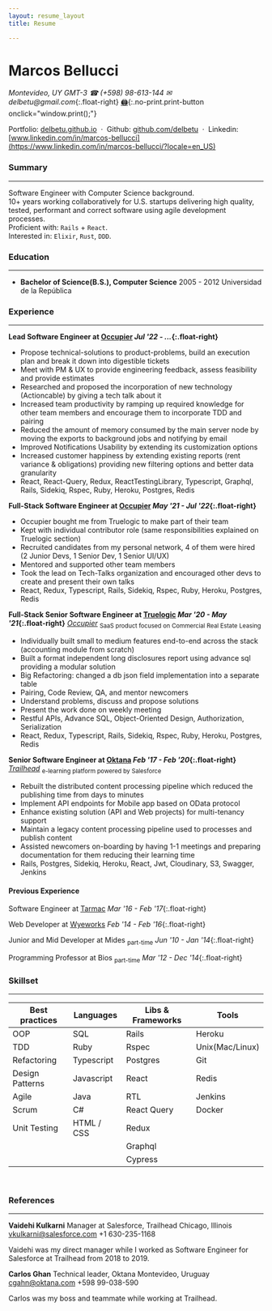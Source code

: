 ```yaml
---
layout: resume_layout
title: Resume

---
```


# Marcos Bellucci
_Montevideo, UY GMT-3_   _&#9742; (+598) 98-613-144 &#9993; delbetu@gmail.com_{:.float-right}
[:printer:](){:.no-print.print-button onclick="window.print();"}

 Portfolio: [delbetu.github.io](https://delbetu.github.io) &nbsp;&middot;&nbsp;
 Github: [github.com/delbetu](https://github.com/delbetu) &nbsp;&middot;&nbsp;
 Linkedin: [www.linkedin.com/in/marcos-bellucci](https://www.linkedin.com/in/marcos-bellucci/?locale=en_US)

### Summary
---
<!-- This can be tailored to a specific job description -->
<!-- Highligt the most applicable skills that I can offer and match the description -->
<!-- Most common skills are: communication & collaboration, Proficency with Rails & Javascript, DB Manangement, Agile Familiarity, Testing Frameworks -->

Software Engineer with Computer Science background.  
10+ years working collaboratively for U.S. startups delivering high quality, tested, performant and correct software using agile development processes.  
Proficient with: `Rails` + `React`.  
Interested in: `Elixir`, `Rust`, `DDD`.  

### Education
---
* **Bachelor of Science(B.S.), Computer Science**
 2005 - 2012 Universidad de la República

### Experience
---

<!-- # Writing Strong Bullets -->
<!-- # some bullet points to talk about the responsibilities of the role -->
<!-- # other bullet points to talk about accomplishements -->
<!-- # accomplishments approach: "Accomplished X by implementing Y which led to z" -->
<!-- # accomplishments approach: "Final company or product benefit by acting, performing... (some action)" -->
<!-- # Key Contributions can be expresed in the same format" -->
<!-- # "Reduced object rendering time by 75% by implementing distributed caching, leading to a 10% reduction in log-in time" -->
<!-- # * what you did -->
<!-- # * how you did it, -->
<!-- # * and what the results were. -->
<!-- # * Ideally, results "measurable" somehow. -->


**Lead Software Engineer at [Occupier](https://www.occupier.com)                                                       *Jul '22 - ...*{:.float-right}**
- Propose technical-solutions to product-problems, build an execution plan and break it down into digestible tickets
- Meet with PM & UX to provide engineering feedback, assess feasibility and provide estimates
- Researched and proposed the incorporation of new technology (Actioncable) by giving a tech talk about it
- Increased team productivity by ramping up required knowledge for other team members and encourage them to incorporate TDD and pairing
- Reduced the amount of memory consumed by the main server node by moving the exports to background jobs and notifying by email
- Improved Notifications Usability by extending its customization options
- Increased customer happiness by extending existing reports (rent variance & obligations) providing new filtering options and better data granularity
- React, React-Query, Redux, ReactTestingLibrary, Typescript, Graphql, Rails, Sidekiq, Rspec, Ruby, Heroku, Postgres, Redis

**Full-Stack Software Engineer at [Occupier](https://www.occupier.com)                                              *May '21 - Jul '22*{:.float-right}**
- Occupier bought me from Truelogic to make part of their team
- Kept with individual contributor role (same responsibilities explained on Truelogic section)
- Recruited candidates from my personal network, 4 of them were hired (2 Junior Devs, 1 Senior Dev, 1 Senior UI/UX)
- Mentored and supported other team members
- Took the lead on Tech-Talks organization and encouraged other devs to create and present their own talks
- React, Redux, Typescript, Rails, Sidekiq, Rspec, Ruby, Heroku, Postgres, Redis

**Full-Stack Senior Software Engineer at [Truelogic](https://www.truelogicsoftware.com/)                           *Mar '20 - May '21*{:.float-right}**
*[Occupier](https://www.occupier.com/)* <sub>SaaS product focused on Commercial Real Estate Leasing</sub>
- Individually built small to medium features end-to-end across the stack (accounting module from scratch)
- Built a format independent long disclosures report using advance sql providing a modular solution
- Big Refactoring: changed a db json field implementation into a separate table
- Pairing, Code Review, QA, and mentor newcomers
- Understand problems, discuss and propose solutions
- Present the work done on weekly meeting
- Restful APIs, Advance SQL, Object-Oriented Design, Authorization, Serialization
- React, Redux, Typescript, Rails, Sidekiq, Rspec, Ruby, Heroku, Postgres, Redis

<div class='pagebreak'></div>

**Senior Software Engineer at [Oktana](https://www.oktana.com/)                        *Feb '17 - Feb '20*{:.float-right}**
*[Trailhead](https://trailhead.salesforce.com/en/home)*  <sub>e-learning platform powered by Salesforce</sub>
 - Rebuilt the distributed content processing pipeline which reduced the publishing time from days to minutes
 - Implement API endpoints for Mobile app based on OData protocol
 - Enhance existing solution (API and Web projects) for multi-tenancy support
 - Maintain a legacy content processing pipeline used to processes and publish content
 - Assisted newcomers on-boarding by having 1-1 meetings and preparing documentation for them reducing their learning time
 - Rails, Postgres, Sidekiq, Heroku, React, Jwt, Cloudinary, S3, Swagger, Jenkins


#### Previous Experience

Software Engineer at [Tarmac](https://tarmac.io/)                               *Mar '16 - Feb '17*{:.float-right}
<!-- #   *[Sportnging](https://www.sportsengine.com/)* <sub>American Junior Leagues administration software</sub> -->
<!-- #   - Migrate legacy web pages HTML/Javascript to Angular. -->
<!-- #   - Identify bottlenecks and mitigate them by resolving N+1 queries, adding pagination, unnecessary queries -->
<!-- #   - Rails 3, Angular 1 -->
<!-- #   *[ReferFriends](#)* <sub>Refer employees and get rewarded</sub>  -->
<!-- #   - Create MVP Rails app for referring candidates.  -->
<!-- #   - Create a dashboard showing summarised data.  -->
<!-- #   - Automate feature tests and fix bugs. -->
<!-- #   - Rails 3 -->

Web Developer at [Wyeworks](https://www.wyeworks.com/)                                     *Feb '14 - Feb '16*{:.float-right}
<!-- #   *[Flavorpill](http://www.flavorpill.com/)* <sub>Promoting events in NY</sub> -->
<!-- #   - Rebuilding app from scratch, AdSense, Social login, Event Creation with rich editor -->
<!-- #   - Rails, Postgres, Javascript/jquery, Resque, Redis, Airbrake, Newrelic, Capistrano(Digital Ocean) -->
<!-- #   *[Therapidia](https://www.therapydia.com/about/)* <sub>Referring patients between US clinics</sub> -->
<!-- #   - Diagnose/fix page-load issues by minifying/compressing assets and join images(css-sprite). -->
<!-- #   - Fix/Re-Implement clinic statistics dashboard with multiple charts. -->
<!-- #   - Rails, AWS, Mysql, CanCan Devise, NewRelic, Redis, Sidekiq -->

Junior and Mid Developer at Mides <sub>part-time</sub> *Jun '10 - Jan '14*{:.float-right}
<!-- #  - Developed a gmap-app for exploring and visualizing multiple government institution' data -->
<!-- #  - Implemented a different online surveys -->
<!-- #  - java, javascript, JPA, EJB, JSF -->

Programming Professor at Bios  <sub>part-time</sub>    *Mar '12 - Dec '14*{:.float-right}
<!-- # - Teaching from basic C# OOP console apps to simple web app using ADO+ASP.NET. -->


### Skillset
---

<style>
    table {
        width: 100%;
    }
</style>

| Best practices    | Languages    | Libs & Frameworks | Tools                                 |
| ----------------- | ------------ | ----------------- | ------------------------------------- |
| OOP               | SQL          | Rails             | Heroku                                |
| TDD               | Ruby         | Rspec             | Unix(Mac/Linux)                       |
| Refactoring       | Typescript   | Postgres          | Git                                   |
| Design Patterns   | Javascript   | React             | Redis                                 |
| Agile             | Java         | RTL               | Jenkins                               |
| Scrum             | C#           | React Query       | Docker                                |
| Unit Testing      | HTML / CSS   | Redux             |                                       |
|                   |              | Graphql           |                                       |
|                   |              | Cypress           |                                       |



<br/>

### References
---

**Vaidehi Kulkarni**
Manager at Salesforce, Trailhead
Chicago, Illinois
vkulkarni@salesforce.com
+1 630-235-1168

Vaidehi was my direct manager while I worked as Software Engineer for Salesforce at Trailhead from 2018 to 2019.

**Carlos Ghan**
Technical leader, Oktana
Montevideo, Uruguay
cgahn@oktana.com
+598 99-038-590

Carlos was my boss and teammate while working at Trailhead.

<!--
Expressed Skills
---
- [X] Collaboration, communication
- [X] English
- [X] Hard skills
- [X] Fast learning
- [X] Constant Improving
- [X] Strong problem solving and analytical skills

TODO
---
- Cambiar la fuente san serif se lee bien, todo con la misma letra, tamanio que se lea bien.
- Check spelling mistakes
- Arreglar los periodos en los que trabaje, en el documento de la caja de profesionales estaba bien.
-->
